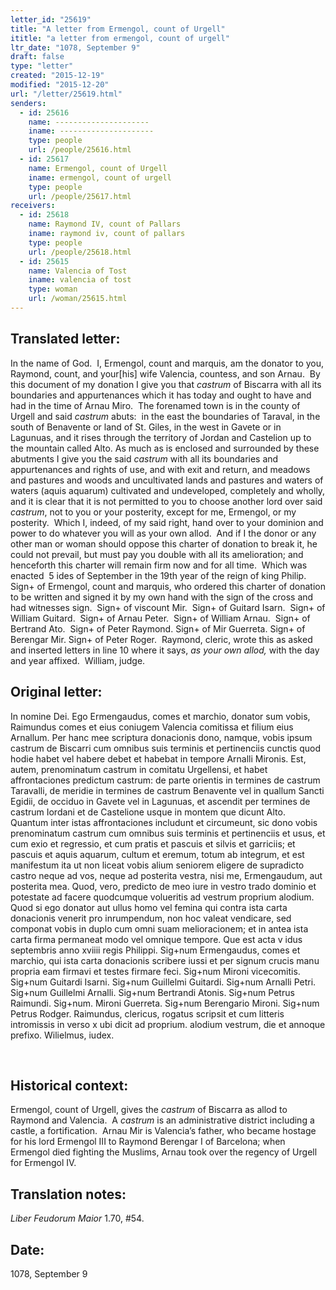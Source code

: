 ```yaml
---
letter_id: "25619"
title: "A letter from Ermengol, count of Urgell"
ititle: "a letter from ermengol, count of urgell"
ltr_date: "1078, September 9"
draft: false
type: "letter"
created: "2015-12-19"
modified: "2015-12-20"
url: "/letter/25619.html"
senders:
  - id: 25616
    name: ---------------------
    iname: ---------------------
    type: people
    url: /people/25616.html
  - id: 25617
    name: Ermengol, count of Urgell
    iname: ermengol, count of urgell
    type: people
    url: /people/25617.html
receivers:
  - id: 25618
    name: Raymond IV, count of Pallars
    iname: raymond iv, count of pallars
    type: people
    url: /people/25618.html
  - id: 25615
    name: Valencia of Tost
    iname: valencia of tost
    type: woman
    url: /woman/25615.html
---
```

<h2> Translated letter:</h2><p>In the name of God.&nbsp; I, Ermengol, count and marquis, am the donator to you, Raymond, count, and your[his] wife Valencia, countess, and son Arnau.&nbsp; By this document of my donation I give you that <i>castrum</i> of Biscarra with all its boundaries and appurtenances which it has today and ought to have and had in the time of Arnau Miro.&nbsp; The forenamed town is in the county of Urgell and said <i>castrum</i> abuts:&nbsp; in the east the boundaries of Taraval, in the south of Benavente or land of St. Giles, in the west in Gavete or in Lagunuas, and it rises through the territory of Jordan and Castelion up to the mountain called Alto. As much as is enclosed and surrounded by these abutments I give you the said <i>castrum</i> with all its boundaries and appurtenances and rights of use, and with exit and return, and meadows and pastures and woods and uncultivated lands and pastures and waters of waters (aquis aquarum) cultivated and undeveloped, completely and wholly, and it is clear that it is not permitted to you to choose another lord over said <i>castrum</i>, not to you or your posterity, except for me, Ermengol, or my posterity.&nbsp; Which I, indeed, of my said right, hand over to your dominion and power to do whatever you will as your own allod.&nbsp; And if I the donor or any other man or woman should oppose this charter of donation to break it, he could not prevail, but must pay you double with all its amelioration; and henceforth this charter will remain firm now and for all time.&nbsp; Which was enacted &nbsp;5 ides of September in the 19th year of the reign of king Philip.&nbsp; Sign+ of Ermengol, count and marquis, who ordered this charter of donation to be written and signed it by my own hand with the sign of the cross and had witnesses sign.&nbsp; Sign+ of viscount Mir.&nbsp; Sign+ of Guitard Isarn.&nbsp; Sign+ of William Guitard.&nbsp; Sign+ of Arnau Peter.&nbsp; Sign+ of William Arnau.&nbsp; Sign+ of Bertrand Ato.&nbsp; Sign+ of Peter Raymond. Sign+ of Mir Guerreta. Sign+ of Berengar Mir. Sign+ of Peter Roger.&nbsp; Raymond, cleric, wrote this as asked and inserted letters in line 10 where it says, <i>as your own allod,</i> with the day and year affixed.&nbsp; William, judge.</p><h2 class="mt-4"> Original letter:</h2><p>In nomine Dei. Ego Ermengaudus, comes et marchio, donator sum vobis, Raimundus comes et eius coniugem Valencia comitissa et filium eius Arnallum. Per hanc mee scriptura donacionis dono, namque, vobis ipsum castrum de Biscarri cum omnibus suis terminis et pertinenciis cunctis quod hodie habet vel habere debet et habebat in tempore Arnalli Mironis. Est, autem, prenominatum castrum in comitatu Urgellensi, et habet affrontaciones predictum castrum: de parte orientis in termines de castrum Taravalli, de meridie in termines de castrum Benavente vel in quallum Sancti Egidii, de occiduo in Gavete vel in Lagunuas, et ascendit per termines de castrum Iordani et de Castelione usque in montem que dicunt Alto. Quantum inter istas affrontaciones includunt et circumeunt, sic dono vobis prenominatum castrum cum omnibus suis terminis et pertinenciis et usus, et cum exio et regressio, et cum pratis et pascuis et silvis et garriciis; et pascuis et aquis aquarum, cultum et eremum, totum ab integrum, et est manifestum ita ut non liceat vobis alium seniorem eligere de supradicto castro neque ad vos, neque ad posterita vestra, nisi me, Ermengaudum, aut posterita mea. Quod, vero, predicto de meo iure in vestro trado dominio et potestate ad facere quodcumque volueritis ad vestrum proprium alodium. Quod si ego donator aut ullus homo vel femina qui contra ista carta donacionis venerit pro inrumpendum, non hoc valeat vendicare, sed componat vobis in duplo cum omni suam melioracionem; et in antea ista carta firma permaneat modo vel omnique tempore. Que est acta v idus septembris anno xviiii regis Philippi. Sig+num Ermengaudus, comes et marchio, qui ista carta donacionis scribere iussi et per signum crucis manu pro­pria eam firmavi et testes firmare feci. Sig+num Mironi vicecomitis. Sig+num Guitardi Isarni. Sig+num Guillelmi Guitardi. Sig+num Arnalli Petri. Sig+num Guillelmi Arnalli. Sig+num Bertrandi Ato­nis. Sig+num Petrus Raimundi. Sig+num. Mironi Guerreta. Sig+num Berengario Mironi. Sig+num Petrus Rodger. Raimundus, cle­ricus, rogatus scripsit et cum litteris intromissis in verso x ubi dicit ad proprium. alodium vestrum, die et annoque prefixo. Wilielmus, iudex.</p><p>&nbsp;</p><h2 class="mt-4"> Historical context:</h2><p>Ermengol, count of Urgell, gives the <i>castrum</i> of Biscarra as allod to Raymond and Valencia. &nbsp;A <i>castrum</i> is an administrative district including a castle, a fortification.&nbsp; Arnau Mir is Valencia’s father, who became hostage for his lord Ermengol III to Raymond Berengar I of Barcelona; when Ermengol died fighting the Muslims, Arnau took over the regency of Urgell for Ermengol IV.</p><h2 class="mt-4"> Translation notes:</h2><p><em>Liber Feudorum Maior</em> 1.70, #54.</p><h2 class="mt-4"> Date:</h2>1078, September 9